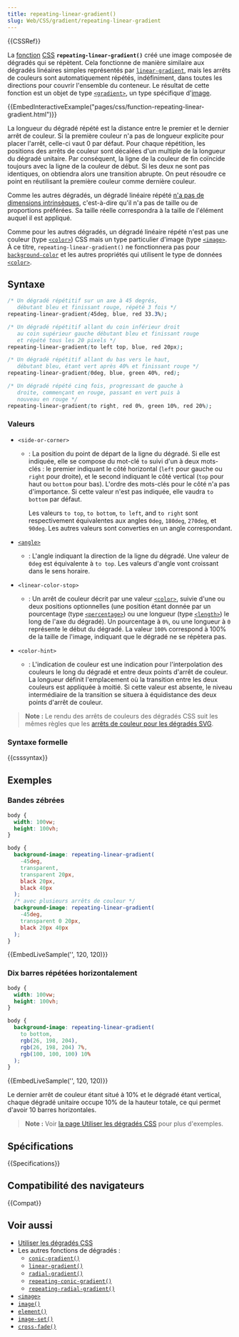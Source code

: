 ```yaml
---
title: repeating-linear-gradient()
slug: Web/CSS/gradient/repeating-linear-gradient
---
```


{{CSSRef}}

La [fonction](/fr/docs/Web/CSS/CSS_Functions) [CSS](/fr/docs/Web/CSS) **`repeating-linear-gradient()`** créé une image composée de dégradés qui se répètent. Cela fonctionne de manière similaire aux dégradés linéaires simples représentés par [`linear-gradient`](/fr/docs/Web/CSS/gradient/linear-gradient), mais les arrêts de couleurs sont automatiquement répétés, indéfiniment, dans toutes les directions pour couvrir l'ensemble du conteneur. Le résultat de cette fonction est un objet de type [`<gradient>`](/fr/docs/Web/CSS/gradient), un type spécifique d'[image](/fr/docs/Web/CSS/image).

{{EmbedInteractiveExample("pages/css/function-repeating-linear-gradient.html")}}

La longueur du dégradé répété est la distance entre le premier et le dernier arrêt de couleur. Si la première couleur n'a pas de longueur explicite pour placer l'arrêt, celle-ci vaut 0 par défaut. Pour chaque répétition, les positions des arrêts de couleur sont décalées d'un multiple de la longueur du dégradé unitaire. Par conséquent, la ligne de la couleur de fin coïncide toujours avec la ligne de la couleur de début. Si les deux ne sont pas identiques, on obtiendra alors une transition abrupte. On peut résoudre ce point en réutilisant la première couleur comme dernière couleur.

Comme les autres dégradés, un dégradé linéaire répété [n'a pas de dimensions intrinsèques](/fr/docs/Web/CSS/image#description), c'est-à-dire qu'il n'a pas de taille ou de proportions préférées. Sa taille réelle correspondra à la taille de l'élément auquel il est appliqué.

Comme pour les autres dégradés, un dégradé linéaire répété n'est pas une couleur (type [`<color>`](/fr/docs/Web/CSS/color_value)) CSS mais un type particulier d'image (type [`<image>`](/fr/docs/Web/CSS/image). À ce titre, `repeating-linear-gradient()` ne fonctionnera pas pour [`background-color`](/fr/docs/Web/CSS/background-color) et les autres propriétés qui utilisent le type de données [`<color>`](/fr/docs/Web/CSS/color_value).

## Syntaxe

```css
/* Un dégradé répétitif sur un axe à 45 degrés,
   débutant bleu et finissant rouge, répété 3 fois */
repeating-linear-gradient(45deg, blue, red 33.3%);

/* Un dégradé répétitif allant du coin inférieur droit
   au coin supérieur gauche débutant bleu et finissant rouge
   et répété tous les 20 pixels */
repeating-linear-gradient(to left top, blue, red 20px);

/* Un dégradé répétitif allant du bas vers le haut,
   débutant bleu, étant vert après 40% et finissant rouge */
repeating-linear-gradient(0deg, blue, green 40%, red);

/* Un dégradé répété cinq fois, progressant de gauche à
   droite, commençant en rouge, passant en vert puis à
   nouveau en rouge */
repeating-linear-gradient(to right, red 0%, green 10%, red 20%);
```

### Valeurs

- `<side-or-corner>`

  - : La position du point de départ de la ligne du dégradé. Si elle est indiquée, elle se compose du mot-clé `to` suivi d'un à deux mots-clés&nbsp;: le premier indiquant le côté horizontal (`left` pour gauche ou `right` pour droite), et le second indiquant le côté vertical (`top` pour haut ou `bottom` pour bas). L'ordre des mots-clés pour le côté n'a pas d'importance. Si cette valeur n'est pas indiquée, elle vaudra `to bottom` par défaut.

    Les valeurs `to top`, `to bottom`, `to left`, and `to right` sont respectivement équivalentes aux angles `0deg`, `180deg`, `270deg`, et `90deg`. Les autres valeurs sont converties en un angle correspondant.

- [`<angle>`](/fr/docs/Web/CSS/angle)
  - : L'angle indiquant la direction de la ligne du dégradé. Une valeur de `0deg` est équivalente à `to top`. Les valeurs d'angle vont croissant dans le sens horaire.
- `<linear-color-stop>`
  - : Un arrêt de couleur décrit par une valeur [`<color>`](/fr/docs/Web/CSS/color_value), suivie d'une ou deux positions optionnelles (une position étant donnée par un pourcentage (type [`<percentage>`](/fr/docs/Web/CSS/percentage)) ou une longueur (type [`<length>`](/fr/docs/Web/CSS/length)) le long de l'axe du dégradé). Un pourcentage à `0%`, ou une longueur à `0` représente le début du dégradé. La valeur `100%` correspond à 100% de la taille de l'image, indiquant que le dégradé ne se répètera pas.
- `<color-hint>`
  - : L'indication de couleur est une indication pour l'interpolation des couleurs le long du dégradé et entre deux points d'arrêt de couleur. La longueur définit l'emplacement où la transition entre les deux couleurs est appliquée à moitié. Si cette valeur est absente, le niveau intermédiaire de la transition se situera à équidistance des deux points d'arrêt de couleur.

> **Note :** Le rendu des arrêts de couleurs des dégradés CSS suit les mêmes règles que les [arrêts de couleur pour les dégradés SVG](/fr/docs/Web/SVG/Tutorial/Gradients).

### Syntaxe formelle

{{csssyntax}}

## Exemples

### Bandes zébrées

```css hidden
body {
  width: 100vw;
  height: 100vh;
}
```

```css
body {
  background-image: repeating-linear-gradient(
    -45deg,
    transparent,
    transparent 20px,
    black 20px,
    black 40px
  );
  /* avec plusieurs arrêts de couleur */
  background-image: repeating-linear-gradient(
    -45deg,
    transparent 0 20px,
    black 20px 40px
  );
}
```

{{EmbedLiveSample('', 120, 120)}}

### Dix barres répétées horizontalement

```css hidden
body {
  width: 100vw;
  height: 100vh;
}
```

```css
body {
  background-image: repeating-linear-gradient(
    to bottom,
    rgb(26, 198, 204),
    rgb(26, 198, 204) 7%,
    rgb(100, 100, 100) 10%
  );
}
```

{{EmbedLiveSample('', 120, 120)}}

Le dernier arrêt de couleur étant situé à 10% et le dégradé étant vertical, chaque dégradé unitaire occupe 10% de la hauteur totale, ce qui permet d'avoir 10 barres horizontales.

> **Note :** Voir [la page Utiliser les dégradés CSS](/fr/docs/Web/CSS/CSS_Images/Using_CSS_gradients) pour plus d'exemples.

## Spécifications

{{Specifications}}

## Compatibilité des navigateurs

{{Compat}}

## Voir aussi

- [Utiliser les dégradés CSS](/fr/docs/Web/CSS/CSS_Images/Using_CSS_gradients)
- Les autres fonctions de dégradés&nbsp;:
  - [`conic-gradient()`](/fr/docs/Web/CSS/gradient/conic-gradient)
  - [`linear-gradient()`](/fr/docs/Web/CSS/gradient/linear-gradient)
  - [`radial-gradient()`](/fr/docs/Web/CSS/gradient/radial-gradient)
  - [`repeating-conic-gradient()`](/fr/docs/Web/CSS/gradient/repeating-conic-gradient)
  - [`repeating-radial-gradient()`](/fr/docs/Web/CSS/gradient/repeating-radial-gradient)
- [`<image>`](/fr/docs/Web/CSS/image)
- [`image()`](/fr/docs/Web/CSS/image/image)
- [`element()`](/fr/docs/Web/CSS/element)
- [`image-set()`](/fr/docs/Web/CSS/image/image-set)
- [`cross-fade()`](/fr/docs/Web/CSS/cross-fade)
